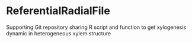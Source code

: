 # ReferentialRadialFile
Supporting Git repository sharing R script and function to get xylogenesis dynamic in heterogeneous xylem structure
